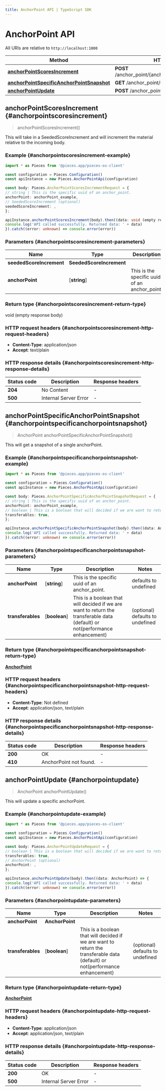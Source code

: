 ```yaml
---
title: AnchorPoint API | TypeScript SDK
---
```


# AnchorPoint API

All URIs are relative to `http://localhost:1000`

Method | HTTP request | Description
------------- | ------------- | -------------
[**anchorPointScoresIncrement**](AnchorPointApi#anchorpointscoresincrement) | **POST** /anchor_point/\{anchor_point\}/scores/increment | \'/anchor_point/\{anchor_point\}/scores/increment\' [POST]
[**anchorPointSpecificAnchorPointSnapshot**](AnchorPointApi#anchorpointspecificanchorpointsnapshot) | **GET** /anchor_point/\{anchor_point\} | /anchor_point/\{anchor_point\} [GET]
[**anchorPointUpdate**](AnchorPointApi#anchorpointupdate) | **POST** /anchor_point/update | /anchor_point/update [POST]


## **anchorPointScoresIncrement** {#anchorpointscoresincrement}
> anchorPointScoresIncrement()

This will take in a SeededScoreIncrement and will increment the material relative to the incoming body.

### Example {#anchorpointscoresincrement-example}

```typescript
import * as Pieces from '@pieces.app/pieces-os-client'

const configuration = Pieces.Configuration()
const apiInstance = new Pieces.AnchorPointApi(configuration)

const body: Pieces.AnchorPointScoresIncrementRequest = {
// string | This is the specific uuid of an anchor_point.
anchorPoint: anchorPoint_example,
// SeededScoreIncrement (optional)
seededScoreIncrement: ,
};

apiInstance.anchorPointScoresIncrement(body).then((data: void (empty response body)) => {
console.log('API called successfully. Returned data: ' + data)
}).catch((error: unknown) => console.error(error))
```

### Parameters {#anchorpointscoresincrement-parameters}


Name | Type | Description  | Notes
------------- | ------------- | ------------- | -------------
 **seededScoreIncrement** | **SeededScoreIncrement**|  |
 **anchorPoint** | [**string**] | This is the specific uuid of an anchor_point. | defaults to undefined


### Return type {#anchorpointscoresincrement-return-type}

void (empty response body)

### HTTP request headers {#anchorpointscoresincrement-http-request-headers}

- **Content-Type**: application/json
- **Accept**: text/plain


### HTTP response details {#anchorpointscoresincrement-http-response-details}
| Status code | Description | Response headers
|-------------|-------------|------------------
**204** | No Content |  -  |
**500** | Internal Server Error |  -  |

## **anchorPointSpecificAnchorPointSnapshot** {#anchorpointspecificanchorpointsnapshot}
> AnchorPoint anchorPointSpecificAnchorPointSnapshot()

This will get a snapshot of a single anchorPoint.

### Example {#anchorpointspecificanchorpointsnapshot-example}

```typescript
import * as Pieces from '@pieces.app/pieces-os-client'

const configuration = Pieces.Configuration()
const apiInstance = new Pieces.AnchorPointApi(configuration)

const body: Pieces.AnchorPointSpecificAnchorPointSnapshotRequest = {
// string | This is the specific uuid of an anchor_point.
anchorPoint: anchorPoint_example,
// boolean | This is a boolean that will decided if we are want to return the transferable data (default) or not(performance enhancement) (optional)
transferables: true,
};

apiInstance.anchorPointSpecificAnchorPointSnapshot(body).then((data: AnchorPoint) => {
console.log('API called successfully. Returned data: ' + data)
}).catch((error: unknown) => console.error(error))
```

### Parameters {#anchorpointspecificanchorpointsnapshot-parameters}


Name | Type | Description  | Notes
------------- | ------------- | ------------- | -------------
 **anchorPoint** | [**string**] | This is the specific uuid of an anchor_point. | defaults to undefined
 **transferables** | [**boolean**] | This is a boolean that will decided if we are want to return the transferable data (default) or not(performance enhancement) | (optional) defaults to undefined


### Return type {#anchorpointspecificanchorpointsnapshot-return-type}

[**AnchorPoint**](../models/AnchorPoint)

### HTTP request headers {#anchorpointspecificanchorpointsnapshot-http-request-headers}

- **Content-Type**: Not defined
- **Accept**: application/json, text/plain


### HTTP response details {#anchorpointspecificanchorpointsnapshot-http-response-details}
| Status code | Description | Response headers
|-------------|-------------|------------------
**200** | OK |  -  |
**410** | AnchorPoint not found. |  -  |

## **anchorPointUpdate** {#anchorpointupdate}
> AnchorPoint anchorPointUpdate()

This will update a specific anchorPoint.

### Example {#anchorpointupdate-example}

```typescript
import * as Pieces from '@pieces.app/pieces-os-client'

const configuration = Pieces.Configuration()
const apiInstance = new Pieces.AnchorPointApi(configuration)

const body: Pieces.AnchorPointUpdateRequest = {
// boolean | This is a boolean that will decided if we are want to return the transferable data (default) or not(performance enhancement) (optional)
transferables: true,
// AnchorPoint (optional)
anchorPoint: ,
};

apiInstance.anchorPointUpdate(body).then((data: AnchorPoint) => {
console.log('API called successfully. Returned data: ' + data)
}).catch((error: unknown) => console.error(error))
```

### Parameters {#anchorpointupdate-parameters}


Name | Type | Description  | Notes
------------- | ------------- | ------------- | -------------
 **anchorPoint** | **AnchorPoint**|  |
 **transferables** | [**boolean**] | This is a boolean that will decided if we are want to return the transferable data (default) or not(performance enhancement) | (optional) defaults to undefined


### Return type {#anchorpointupdate-return-type}

[**AnchorPoint**](../models/AnchorPoint)

### HTTP request headers {#anchorpointupdate-http-request-headers}

- **Content-Type**: application/json
- **Accept**: application/json, text/plain


### HTTP response details {#anchorpointupdate-http-response-details}
| Status code | Description | Response headers
|-------------|-------------|------------------
**200** | OK |  -  |
**500** | Internal Server Error |  -  |


